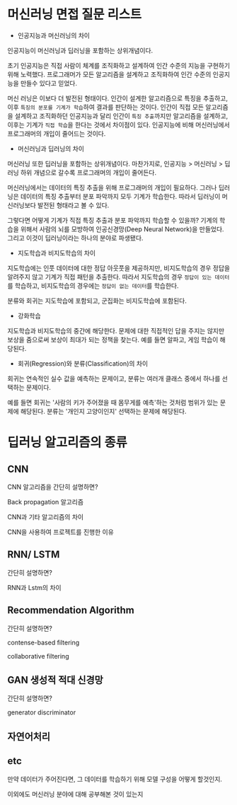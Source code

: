 # 머신러닝 면접 질문 리스트

* 인공지능과 머신러닝의 차이

인공지능이 머신러닝과 딥러닝을 포함하는 상위개념이다.

초기 인공지능은 직접 사람이 체계를 조직화하고 설계하여 인간 수준의 지능을 구현하기 위해 노력했다.
프로그래머가 모든 알고리즘을 설계하고 조직화하여 인간 수준의 인공지능을 만들수 있다고 믿었다.

머신 러닝은 이보다 더 발전된 형태이다.
인간이 설계한 알고리즘으로 특징을 추출하고, 이후 `특징의 분포를 기계가 학습`하여 결과를 판단하는 것이다.
인간이 직접 모든 알고리즘을 설계하고 조직화하던 인공지능과 달리
인간이 `특징 추출`까지만 알고리즘을 설계하고, 이후는 기계가 `직접 학습`을 한다는 것에서 차이점이 있다.
인공지능에 비해 머신러닝에서 프로그래머의 개입이 줄어드는 것이다.


* 머신러닝과 딥러닝의 차이

머신러닝 또한 딥러닝을 포함하는 상위개념이다.
마찬가지로, 인공지능 > 머신러닝 > 딥러닝 하위 개념으로 갈수록 프로그래머의 개입이 줄어든다.

머신러닝에서는 데이터의 특징 추출을 위해 프로그래머의 개입이 필요하다.
그러나 딥러닝은 데이터의 특징 추출부터 분포 파악까지 모두 기계가 학습한다. 따라서 딥러닝이 머신러닝보다 발전된 형태라고 볼 수 있다.

그렇다면 어떻게 기계가 직접 특징 추출과 분포 파악까지 학습할 수 있을까?
기계의 학습을 위해서 사람의 뇌를 모방하여 인공신경망(Deep Neural Network)을 만들었다. 그리고 이것이 딥러닝이라는 하나의 분야로 파생됐다.

* 지도학습과 비지도학습의 차이

지도학습에는 인풋 데이터에 대한 정답 아웃풋을 제공하지만,
비지도학습의 경우 정답을 알려주지 않고 기계가 직접 패턴을 추출한다.
따라서 지도학습의 경우 `정답이 있는 데이터`를 학습하고, 비지도학습의 경우에는 `정답이 없는 데이터`를 학습한다.

분류와 회귀는 지도학습에 포함되고, 군집화는 비지도학습에 포함된다.

* 강화학습

지도학습과 비지도학습의 중간에 해당한다.
문제에 대한 직접적인 답을 주지는 않지만 보상을 줌으로써 보상이 최대가 되는 정책을 찾는다.
예를 들면 알파고, 게임 학습이 해당된다.

* 회귀(Regression)와 분류(Classification)의 차이

회귀는 연속적인 실수 값을 예측하는 문제이고,
분류는 여러개 클래스 중에서 하나를 선택하는 문제이다.

예를 들면 회귀는 '사람의 키가 주어졌을 때 몸무게를 예측'하는 것처럼 범위가 있는 문제에 해당된다.
분류는 '개인지 고양이인지' 선택하는 문제에 해당된다.

# 딥러닝 알고리즘의 종류

## CNN

CNN 알고리즘을 간단히 설명하면?

Back propagation 알고리즘

CNN과 기타 알고리즘의 차이

CNN을 사용하여 프로젝트를 진행한 이유

## RNN/ LSTM

간단히 설명하면?

RNN과 Lstm의 차이

## Recommendation Algorithm

간단히 설명하면?

contense-based filtering

collaborative filtering

## GAN 생성적 적대 신경망

간단히 설명하면?

generator discriminator

## 자연어처리



## etc

만약 데이터가 주어진다면, 그 데이터를 학습하기 위해 모델 구성을 어떻게 할것인지.

이외에도 머신러닝 분야에 대해 공부해본 것이 있는지
